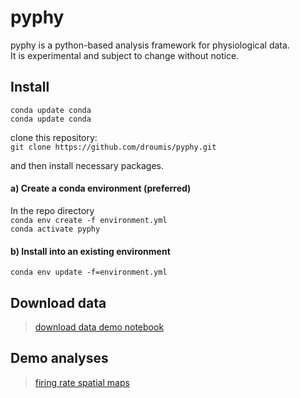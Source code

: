 # pyphy

pyphy is a python-based analysis framework for physiological data.  
It is experimental and subject to change without notice.

## Install
`conda update conda`  
`conda update conda`  

clone this repository:  
`git clone https://github.com/droumis/pyphy.git`

and then install necessary packages.

#### a) Create a conda environment (preferred)

In the repo directory  
`conda env create -f environment.yml`  
`conda activate pyphy`  

#### b) Install into an existing environment

`conda env update -f=environment.yml`

## Download data

> [download data demo notebook](code/download_data.ipynb)

## Demo analyses

> [firing rate spatial maps](code/spatial_rate_maps.ipynb)

